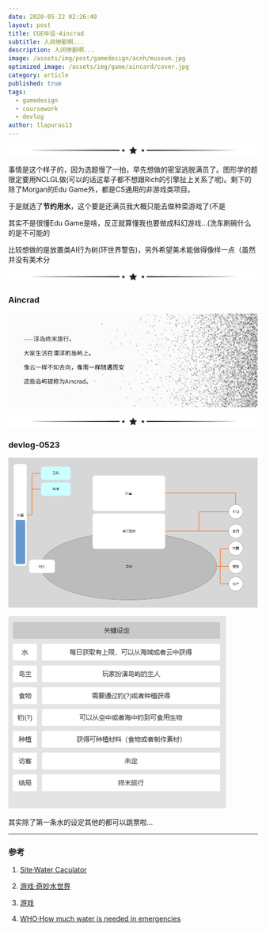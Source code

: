 ```yaml
---
date: 2020-05-22 02:26:40
layout: post
title: CGE毕设·Aincrad
subtitle: 人间惨剧啊...
description: 人间惨剧啊...
image: /assets/img/post/gamedesign/acnh/museum.jpg
optimized_image: /assets/img/game/aincard/cover.jpg
category: article
published: true
tags:
  - gamedesign
  - coursework
  - devlog
author: llapuras13
---
```


![](/assets/img/line.png)

事情是这个样子的，因为选题慢了一拍，早先想做的密室逃脱满员了。图形学的题限定要用NCLGL做(可以的话这辈子都不想跟Rich的引擎扯上关系了呢)。剩下的除了Morgan的Edu Game外，都是CS通用的非游戏类项目。

于是就选了**节约用水**，这个要是还满员我大概只能去做种菜游戏了(不是

其实不是很懂Edu Game是啥，反正就算懂我也要做成科幻游戏...(洗车刷碗什么的是不可能的

比较想做的是放置类AI行为树(环世界警告)，另外希望美术能做得像样一点（虽然并没有美术分

![](/assets/img/line.png)

### Aincrad 

![](/assets/img/game/aincard/txt002.png)

![](/assets/img/line.png)

### devlog-0523

![](/assets/img/game/aincard/1.png)

![](/assets/img/game/aincard/2.png)

其实除了第一条水的设定其他的都可以跳票啦...

<hr>

### 参考

1. [Site·Water Caculator](https://www.home-water-works.org/calculator)

2. [游戏·奇妙水世界](http://www.4399.com/flash/50306_4.htm)

3. [游戏](http://www.4399.com/flash/161149_3.htm)

4. [WHO·How much water is needed in emergencies](https://www.who.int/water_sanitation_health/emergencies/WHO_TN_09_How_much_water_is_needed.pdf?ua=1)